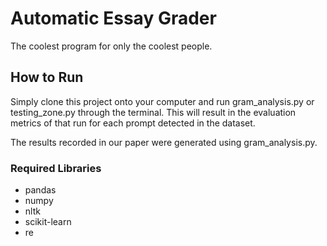 # Automatic Essay Grader

The coolest program for only the coolest people. 

## How to Run
Simply clone this project onto your computer and run gram_analysis.py or testing_zone.py through the terminal. 
This will result in the evaluation metrics of that run for each prompt detected in the dataset.

The results recorded in our paper were generated using gram_analysis.py.

### Required Libraries
* pandas
* numpy
* nltk
* scikit-learn
* re

